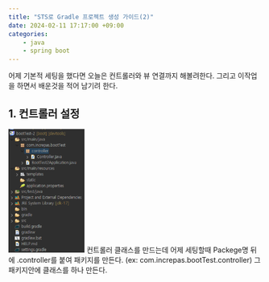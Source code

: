 ```yaml
---
title: "STS로 Gradle 프로젝트 생성 가이드(2)"
date: 2024-02-11 17:17:00 +09:00
categories: 
    - java
    - spring boot
---
```

어제 기본적 세팅을 했다면 오늘은 컨트롤러와 뷰 연결까지 해볼려한다.  그리고 이작업을 하면서 배운것을 적어 남기려 한다.

## 1. 컨트롤러 설정
<img src="/img/스크린샷 2024-02-11 172249.png" style="width:30%;">  
컨트롤러 클래스를 만드는데 어제 세팅할때 Packege명 뒤에 .controller를 붙여 패키지를 만든다. (ex: com.increpas.bootTest.controller)  
그 패키지안에 클래스를 하나 만든다.